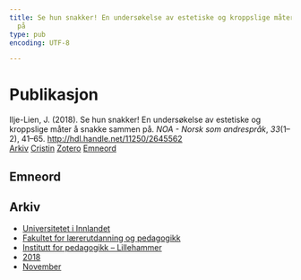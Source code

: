 ```yaml
---
title: Se hun snakker! En undersøkelse av estetiske og kroppslige måter å snakke sammen
  på
type: pub
encoding: UTF-8

---
```

<h1>Publikasjon</h1>
<article id="csl-bib-container-6UZAYKK5" class="csl-bib-container">
  <div class="csl-bib-body"> <div class="csl-entry">Ilje-Lien, J. (2018). Se hun snakker! En undersøkelse av estetiske og kroppslige måter å snakke sammen på. <i>NOA - Norsk som andrespråk</i>, <i>33</i>(1–2), 41–65. <a href="http://hdl.handle.net/11250/2645562">http://hdl.handle.net/11250/2645562</a></div> </div>
  <div class="csl-bib-buttons">
    <a href="#taxonomy-article-6UZAYKK5" alt="archive" class="csl-bib-button">Arkiv</a>
    <a href="https://app.cristin.no/results/show.jsf?id=1627439" alt="Cristin" class="csl-bib-button">Cristin</a>
    <a href="http://zotero.org/groups/5881554/items/6UZAYKK5" alt="Zotero" class="csl-bib-button">Zotero</a>
    <a href="#keywords-article-6UZAYKK5" alt="keywords" class="csl-bib-button">Emneord</a>
  </div>
  <div id="csl-bib-meta-container-6UZAYKK5"></div>
</article>
<div id="csl-bib-meta-6UZAYKK5" class="csl-bib-meta">
  <article id="keywords-article-6UZAYKK5" class="keywords-article">
    <h1>Emneord</h1>
    
  </article>
  <article id="taxonomy-article-6UZAYKK5" class="taxonomy-article">
    <h1>Arkiv</h1>
    <ul>
      <li><a href="{{< params subfolder >}}nn/archive/?key=3DCRN523">Universitetet i Innlandet</a></li>
      <li><a href="{{< params subfolder >}}nn/archive/?key=WYNZA47F">Fakultet for lærerutdanning og pedagogikk</a></li>
      <li><a href="{{< params subfolder >}}nn/archive/?key=L8MA547R">Institutt for pedagogikk – Lillehammer</a></li>
      <li><a href="{{< params subfolder >}}nn/archive/?key=X2Y974UN">2018</a></li>
      <li><a href="{{< params subfolder >}}nn/archive/?key=P4Q39ASJ">November</a></li>
    </ul>
  </article>
</div>
